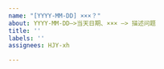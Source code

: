 ```yaml
---
name: "[YYYY-MM-DD] ×××？"
about: YYYY-MM-DD—>当天日期、××× —> 描述问题
title: ''
labels: ''
assignees: HJY-xh

---
```



